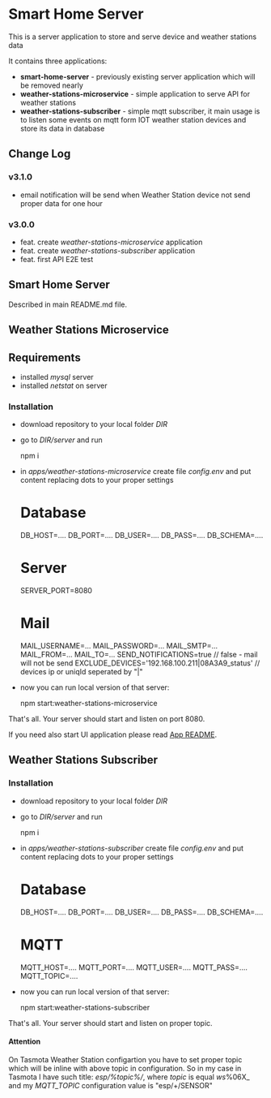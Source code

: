 # Smart Home Server

This is a server application to store and serve device and weather stations data

It contains three applications:

- __smart-home-server__ - previously existing server application which will be removed nearly
- __weather-stations-microservice__ - simple application to serve API for weather stations
- __weather-stations-subscriber__ - simple mqtt subscriber, it main usage is to listen some events on mqtt form IOT weather station devices and store its data in database

## Change Log

### v3.1.0

- email notification will be send when Weather Station device not send proper data for one hour

### v3.0.0

- feat. create _weather-stations-microservice_ application
- feat. create _weather-stations-subscriber_ application
- feat. first API E2E test

## Smart Home Server

Described in main README.md file.

## Weather Stations Microservice

## Requirements

* installed _mysql_ server
* installed _netstat_ on server

### Installation

- download repository to your local folder _DIR_
- go to _DIR/server_ and run


    npm i 

- in _apps/weather-stations-microservice_ create file _config.env_ and put content replacing dots to your proper settings


    # Database
    DB_HOST=....
    DB_PORT=....
    DB_USER=....
    DB_PASS=....
    DB_SCHEMA=....
    # Server
    SERVER_PORT=8080
    # Mail
    MAIL_USERNAME=...
    MAIL_PASSWORD=...
    MAIL_SMTP=...
    MAIL_FROM=...
    MAIL_TO=...
    SEND_NOTIFICATIONS=true // false - mail will not be send
    EXCLUDE_DEVICES='192.168.100.211|08A3A9_status' // devices ip or uniqId seperated by "|"
    
- now you can run local version of that server:

    
    npm start:weather-stations-microservice
    
That's all. Your server should start and listen on port 8080.

If you need also start UI application please read [App README](../app/README.md).

## Weather Stations Subscriber

### Installation

- download repository to your local folder _DIR_
- go to _DIR/server_ and run


    npm i 

- in _apps/weather-stations-subscriber_ create file _config.env_ and put content replacing dots to your proper settings


    # Database
    DB_HOST=....
    DB_PORT=....
    DB_USER=....
    DB_PASS=....
    DB_SCHEMA=....
    # MQTT
    MQTT_HOST=....
    MQTT_PORT=....
    MQTT_USER=....
    MQTT_PASS=....
    MQTT_TOPIC=....
    
- now you can run local version of that server:

    
    npm start:weather-stations-subscriber
    
That's all. Your server should start and listen on proper topic.

#### Attention

On Tasmota Weather Station configartion you have to set proper topic which will be inline with above topic in configuration. So in my case in Tasmota I have such title: _esp/%topic%/_, where _topic_ is equal _ws_%06X_ and my _MQTT_TOPIC_ configuration value is "esp/+/SENSOR" 
